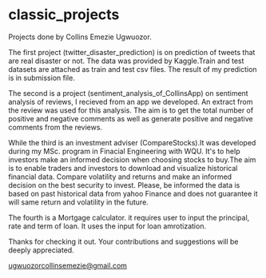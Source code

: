 # classic_projects
Projects done by Collins Emezie Ugwuozor.

The first project (twitter_disaster_prediction) is on prediction of tweets that are real disaster or not. The data was provided by Kaggle.Train and test datasets are attached as train and test csv files. The result of my prediction is in submission file. 

The second is a project (sentiment_analysis_of_CollinsApp) on sentiment analysis of reviews, I recieved from an app we developed. An extract from the review was used for this analysis. The aim is to get the total number of positive and negative comments as well as generate positive and negative comments from the reviews.

While the third is an investment adviser (CompareStocks).It was developed during my MSc. program in Finacial Engineering with WQU. It's to help investors make an informed decision when choosing stocks to buy.The aim is to enable traders and investors to download and visualize historical financial data. Compare volatility and returns and make an informed decision on the best security to invest. Please, be informed the data is based on past historical data from yahoo Finance and does not guarantee it will same return and volatility in the future.

The fourth is a Mortgage calculator. it requires user to input the principal, rate and term of loan. It uses the input for loan amrotization.

Thanks for checking it out. Your contributions and suggestions will be deeply appreciated.

ugwuozorcollinsemezie@gmail.com
